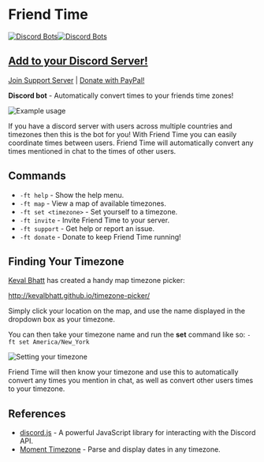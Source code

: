 # Friend Time

[![Discord Bots](https://discordbots.org/api/widget/status/471091072546766849.svg?noavatar=true)](https://discordbots.org/bot/471091072546766849)[![Discord Bots](https://discordbots.org/api/widget/servers/471091072546766849.svg?noavatar=true)](https://discordbots.org/bot/471091072546766849)

## [Add to your Discord Server!](https://discordapp.com/oauth2/authorize?client_id=471091072546766849&scope=bot&permissions=3072)

[Join Support Server](https://discord.gg/QMc9Qdk) | [Donate with PayPal!](https://www.paypal.com/cgi-bin/webscr?cmd=_donations&business=EW389DYYSS4FC)

**Discord bot** - Automatically convert times to your friends time zones!

![Example usage](https://i.imgur.com/SsuqDwR.png)

If you have a discord server with users across multiple countries and timezones then this is the bot for you! With Friend Time you can easily coordinate times between users. Friend Time will automatically convert any times mentioned in chat to the times of other users.

## Commands

* `-ft help` \- Show the help menu.
* `-ft map` \- View a map of available timezones.
* `-ft set <timezone>` \- Set yourself to a timezone.
* `-ft invite` \- Invite Friend Time to your server.
* `-ft support` \- Get help or report an issue.
* `-ft donate` \- Donate to keep Friend Time running!

## Finding Your Timezone

[Keval Bhatt](https://github.com/kevalbhatt) has created a handy map timezone picker:

<http://kevalbhatt.github.io/timezone-picker/>

Simply click your location on the map, and use the name displayed in the dropdown box as your timezone.

You can then take your timezone name and run the **set** command like so:
`-ft set America/New_York`

![Setting your timezone](https://i.imgur.com/1SYDJHc.png)

Friend Time will then know your timezone and use this to automatically convert any times you mention in chat, as well as convert other users times to your timezone.

## References

* [discord.js](https://discord.js.org/) - A powerful JavaScript library for interacting with the Discord API.
* [Moment Timezone](https://momentjs.com/timezone/) - Parse and display dates in any timezone.
